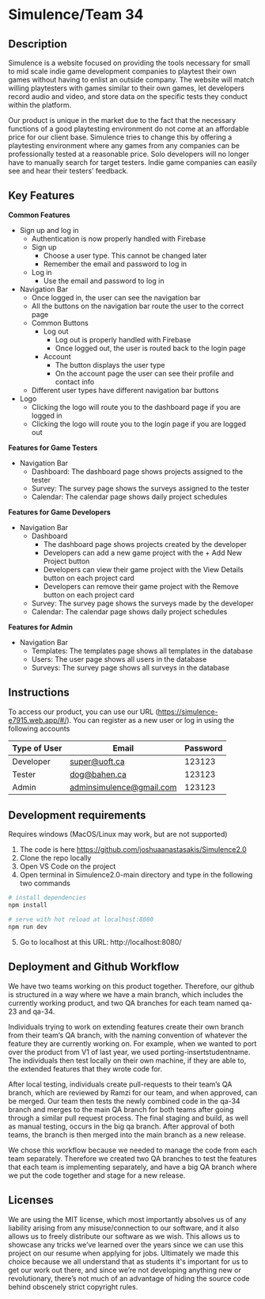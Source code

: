 # Simulence/Team 34

## Description 
 Simulence is a website focused on providing the tools necessary for small to mid scale indie game development companies to playtest their own games without having to enlist an outside company. The website will match willing playtesters with games similar to their own games, let developers record audio and video, and store data on the specific tests they conduct within the platform. 

Our product is unique in the market due to the fact that the necessary functions of a good playtesting environment do not come at an affordable price for our client base. Simulence tries to change this by offering a playtesting environment where any games from any companies can be professionally tested at a reasonable price. Solo developers will no longer have to manually search for target testers. Indie game companies can easily see and hear their testers’ feedback. 


## Key Features
 **Common Features**
  - Sign up and log in
    - Authentication is now properly handled with Firebase
    - Sign up
      - Choose a user type. This cannot be changed later
      - Remember the email and password to log in
    - Log in
      - Use the email and password to log in 
  - Navigation Bar 
    - Once logged in, the user can see the navigation bar 
    - All the buttons on the navigation bar route the user to the correct page
    - Common Buttons
      - Log out
        - Log out is properly handled with Firebase
        - Once logged out, the user is routed back to the login page
      - Account
        - The button displays the user type 
        - On the account page the user can see their profile and contact info
    - Different user types have different navigation bar buttons
  - Logo
    - Clicking the logo will route you to the dashboard page if you are logged in
    - Clicking the logo will route you to the login page if you are logged out
    
    
**Features for Game Testers** 
  - Navigation Bar
    - Dashboard: The dashboard page shows projects assigned to the tester
    - Survey: The survey page shows the surveys assigned to the tester
    - Calendar: The calendar page shows daily project schedules
 
 
**Features for Game Developers**
  - Navigation Bar
    - Dashboard
      - The dashboard page shows projects created by the developer
      - Developers can add a new game project with the  + Add New Project button
      - Developers can view their game project with the View Details button on each project card      
      - Developers can remove their game project with the Remove button on each project card
    - Survey: The survey page shows the surveys made by the developer
    - Calendar: The calendar page shows daily project schedules


**Features for Admin** 
  - Navigation Bar
    - Templates: The templates page shows all templates in the database
    - Users: The user page shows all users in the database
    - Surveys: The survey page shows all surveys in the database


## Instructions
To access our product, you can use our URL (https://simulence-e7915.web.app/#/). You can register as a new user or log in using the following accounts

| Type of User | Email | Password | 
| --- | --- | --- |
| Developer | super@uoft.ca    | 123123 |
| Tester | dog@bahen.ca  | 123123 |
| Admin | adminsimulence@gmail.com | 123123 |

 
 ## Development requirements
 Requires windows (MacOS/Linux may work, but are not supported)
1. The code is here https://github.com/joshuaanastasakis/Simulence2.0
2. Clone the repo locally
3. Open VS Code on the project
4. Open terminal in Simulence2.0-main directory and type in the following two commands

```powershell
# install dependencies
npm install

# serve with hot reload at localhost:8080
npm run dev
```

5. Go to localhost at this URL: http://localhost:8080/ 

 
 ## Deployment and Github Workflow

 We have two teams working on this product together. Therefore, our github is structured in a way where we have a main branch, which includes the currently working product, and two QA branches for each team named qa-23 and qa-34.

Individuals trying to work on extending features create their own branch from their team‘s QA branch, with the naming convention of whatever the feature they are currently working on. For example, when we wanted to port over the product from V1 of last year, we used porting-insertstudentname. The individuals then test locally on their own machine, if they are able to, the extended features that they wrote code for. 

After local testing, individuals create pull-requests to their team’s QA branch, which are reviewed by Ramzi for our team, and when approved, can be merged. Our team then tests the newly combined code in the qa-34 branch and merges to the main QA branch for both teams after going through a similar pull request process. The final staging and build, as well as manual testing, occurs in the big qa branch. After approval of both teams, the branch is then merged into the main branch as a new release. 

We chose this workflow because we needed to manage the code from each team separately. Therefore we created two QA branches to test the features that each team is implementing separately, and have a big QA branch where we put the code together and stage for a new release.


 ## Licenses 

 We are using the MIT license, which most importantly absolves us of any liability arising from any misuse/connection to our software, and it also allows us to freely distribute our software as we wish. This allows us to showcase any tricks we’ve learned over the years since we can use this project on our resume when applying for jobs. Ultimately we made this choice because we all understand that as students it's important for us to get our work out there, and since we’re not developing anything new or revolutionary, there’s not much of an advantage of hiding the source code behind obscenely strict copyright rules.
